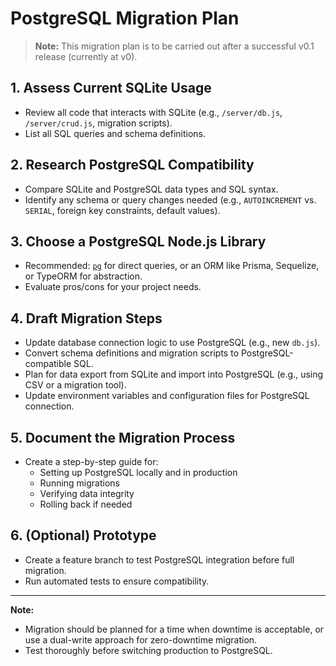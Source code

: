 # PostgreSQL Migration Plan

> **Note:** This migration plan is to be carried out after a successful v0.1 release (currently at v0).

## 1. Assess Current SQLite Usage

- Review all code that interacts with SQLite (e.g., `/server/db.js`, `/server/crud.js`, migration scripts).
- List all SQL queries and schema definitions.

## 2. Research PostgreSQL Compatibility

- Compare SQLite and PostgreSQL data types and SQL syntax.
- Identify any schema or query changes needed (e.g., `AUTOINCREMENT` vs. `SERIAL`, foreign key constraints, default values).

## 3. Choose a PostgreSQL Node.js Library

- Recommended: [`pg`](https://node-postgres.com/) for direct queries, or an ORM like Prisma, Sequelize, or TypeORM for abstraction.
- Evaluate pros/cons for your project needs.

## 4. Draft Migration Steps

- Update database connection logic to use PostgreSQL (e.g., new `db.js`).
- Convert schema definitions and migration scripts to PostgreSQL-compatible SQL.
- Plan for data export from SQLite and import into PostgreSQL (e.g., using CSV or a migration tool).
- Update environment variables and configuration files for PostgreSQL connection.

## 5. Document the Migration Process

- Create a step-by-step guide for:
  - Setting up PostgreSQL locally and in production
  - Running migrations
  - Verifying data integrity
  - Rolling back if needed

## 6. (Optional) Prototype

- Create a feature branch to test PostgreSQL integration before full migration.
- Run automated tests to ensure compatibility.

---

**Note:**

- Migration should be planned for a time when downtime is acceptable, or use a dual-write approach for zero-downtime migration.
- Test thoroughly before switching production to PostgreSQL.
